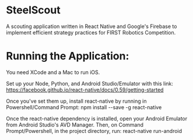 # SteelScout
A scouting application written in React Native and Google's Firebase to implement efficient strategy practices for FIRST Robotics Competition.

# Running the Application:
You need XCode and a Mac to run iOS.

Set up your Node, Python, and Android Studio/Emulator with this link:
https://facebook.github.io/react-native/docs/0.59/getting-started

Once you've set them up, install react-native by running in Powershell/Command Prompt:
npm install --save -g react-native

Once the react-native dependency is installed, open your Android Emulator from Android Studio's AVD Manager. Then, on Command Prompt/Powershell, in the project directory, run:
react-native run-android
